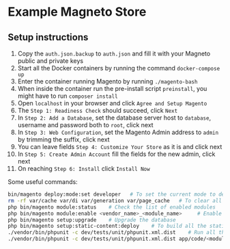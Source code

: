 Example Magneto Store
=====================

Setup instructions
------------------
1.  Copy the `auth.json.backup` to `auth.json` and fill it with your Magneto public and private keys
2.  Start all the Docker containers by running the command `docker-compose up`
3.  Enter the container running Magento by running `./magento-bash`
4.  When inside the container run the pre-install script `preinstall`, you might have to run `composer install`
5.  Open `localhost` in your browser and click `Agree and Setup Magento`
6.  The `Step 1: Readiness Check` should succeed, click `Next`
7.  In `Step 2: Add a Database`, set the database server host to `database`, username and password both to `root`, click next
8.  In `Step 3: Web Configuration`, set the Magento Admin address to `admin` by trimming the suffix, click next
9.  You can leave fields `Step 4: Customize Your Store` as it is and click next
10. In `Step 5: Create Admin Account` fill the fields for the new admin, click next
11. On reaching `Step 6: Install` click `Install Now`


Some useful commands:
```bash
bin/magento deploy:mode:set developer   # To set the current mode to developer
rm -rf var/cache var/di var/generation var/page_cache   # To clear all the cache directories
php bin/magento module:status    # Check the list of enabled modules
php bin/magento module:enable <vendor_name>_<module_name>     # Enable the given module
php bin/magento setup:upgrade    # Upgrade the database
php bin/magento setup:static-content:deploy    # To build all the static files (i.e. CSS/JS)
./vendor/bin/phpunit -c dev/tests/unit/phpunit.xml.dist    # Run all the unit tests
./vendor/bin/phpunit -c dev/tests/unit/phpunit.xml.dist app/code/<module_vendor>/<module_name>/Test/Unit/<componenet>/<file>.php    # Run path specific tests
```